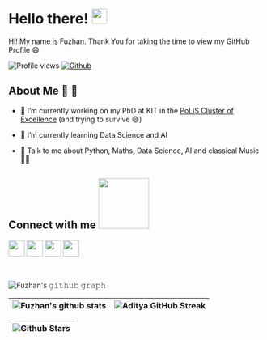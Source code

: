 <h1> Hello there! <img src = "https://raw.githubusercontent.com/MartinHeinz/MartinHeinz/master/wave.gif" width = 30px> </h1>
<p align='center'>
</p>

<div size='20px'> Hi! My name is Fuzhan. Thank You for taking the time to view my GitHub Profile 😄
</div>

![Profile views](https://komarev.com/ghpvc/?username=fuzhanrahmanian&color=blue)
[![Github](https://img.shields.io/github/followers/fuzhanrahmanian?label=Follow&style=social)](https://github.com/Aditya664)

<h2> About Me 🎵 🎵</h2>

- 🔭 I’m currently working on my PhD at KIT in the [PoLiS Cluster of Excellence](https://www.postlithiumstorage.org/en/) (and trying to survive :sweat_smile:)

- 🌱 I’m currently learning Data Science and AI

- 💬 Talk to me about Python, Maths, Data Science, AI and classical Music :musical_keyboard::musical_keyboard:

<h2> Connect with me <img src='https://raw.githubusercontent.com/ShahriarShafin/ShahriarShafin/main/Assets/handshake.gif' width="100px"> </h2>
<a href = 'https://www.linkedin.com/in/fuzhan-rahmanian-79188b172/'> <img width = '32px' align= 'center' src="https://raw.githubusercontent.com/rahulbanerjee26/githubAboutMeGenerator/main/icons/linked-in-alt.svg"/></a>
<a href = 'https://www.twitter.com/FuzhanR'> <img width = '32px' align= 'center' src="https://raw.githubusercontent.com/rahulbanerjee26/githubAboutMeGenerator/main/icons/twitter.svg"/></a>
<a href = 'https://github.com/fuzhanrahmanian/fuzhanrahmanian'> <img width = '32px' align= 'center' src="https://raw.githubusercontent.com/rahulbanerjee26/githubAboutMeGenerator/main/icons/github.svg"/></a>
<a href = 'https://scholar.google.com/citations?hl=en&user=TqswtToAAAAJ'> <img width = '32px' align= 'center' src="https://upload.wikimedia.org/wikipedia/commons/c/c7/Google_Scholar_logo.svg"/></a>

<br>
<br>
<br>

![Fuzhan's 𝚐𝚒𝚝𝚑𝚞𝚋 𝚐𝚛𝚊𝚙𝚑](https://activity-graph.herokuapp.com/graph?username=fuzhanrahmanian&theme=react-dark&hide_border=true&area=true)

|![Fuzhan's github stats](https://github-readme-stats.vercel.app/api?username=fuzhanrahmanian&show_icons=true&hide_border=true&bg_color=0d1117&text_color=5bcdec&title_color=5bcdec&icon_color=ffffff)|![Aditya GitHub Streak](https://github-readme-streak-stats.herokuapp.com/?user=fuzhanrahmanian&background=0d1117&currStreakNum=ffffff&sideNums=ffffff&ring=5bcdec&currStreakLabel=5bcdec&fire=5bcdec&sideLabels=5bcdec&hide_border=true)|
| ----- | --- |

|![Github Stars](https://github-readme-stats.vercel.app/api?username=fuzhanrahmanian&show_icons=true&locale=en&count_private=true&hide_rank=true&custom_title=My%20GitHub%20Stats&disable_animations=true&bg_color=0d1117&text_color=5bcdec&title_color=5bcdec&icon_color=ffffff&hide_border=true)|
|---|
